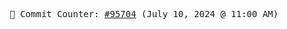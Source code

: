 <p align="center">
    <samp>
        📮 Commit Counter: <a href="https://github.com/Javascript-void0/Javascript-void0/commits/main">#95704</a> (July 10, 2024 @ 11:00 AM)
    </samp>
</p>